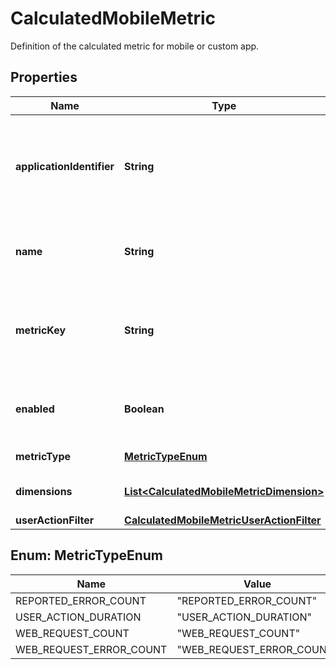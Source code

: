 

# CalculatedMobileMetric

Definition of the calculated metric for mobile or custom app.

## Properties

| Name | Type | Description | Notes |
|------------ | ------------- | ------------- | -------------|
|**applicationIdentifier** | **String** | The Dynatrace entity ID of the application to which the metric belongs. |  |
|**name** | **String** | The name of the metric, displayed in the UI. |  |
|**metricKey** | **String** | The unique key of the metric.    The key must have the &#x60;calc:apps&#x60; prefix. |  |
|**enabled** | **Boolean** | The metric is enabled (&#x60;true&#x60;) or disabled (&#x60;false&#x60;). |  |
|**metricType** | [**MetricTypeEnum**](#MetricTypeEnum) | The type of the metric. |  |
|**dimensions** | [**List&lt;CalculatedMobileMetricDimension&gt;**](CalculatedMobileMetricDimension.md) | A list of metric dimensions. |  [optional] |
|**userActionFilter** | [**CalculatedMobileMetricUserActionFilter**](CalculatedMobileMetricUserActionFilter.md) |  |  [optional] |



## Enum: MetricTypeEnum

| Name | Value |
|---- | -----|
| REPORTED_ERROR_COUNT | &quot;REPORTED_ERROR_COUNT&quot; |
| USER_ACTION_DURATION | &quot;USER_ACTION_DURATION&quot; |
| WEB_REQUEST_COUNT | &quot;WEB_REQUEST_COUNT&quot; |
| WEB_REQUEST_ERROR_COUNT | &quot;WEB_REQUEST_ERROR_COUNT&quot; |



